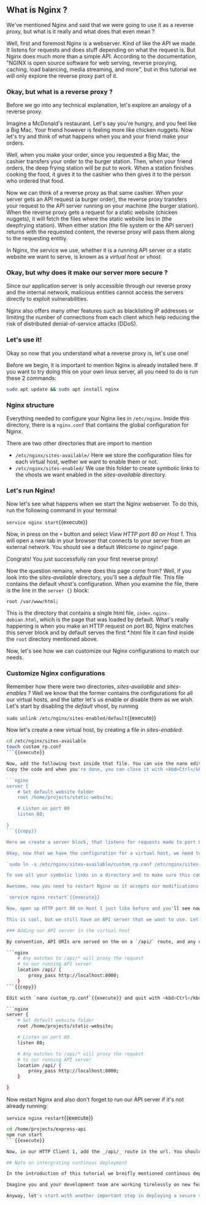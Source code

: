 ## What is Nginx ?

We've mentioned Nginx and said that we were going to use it as a reverse proxy, but what is it really and what does that even mean ?

Well, first and foremost Nginx is a webserver. Kind of like the API we made. It listens for requests and does stuff depending on what the request is. But Nginx does much more than a simple API.
According to the documentation, "NGINX is open source software for web serving, reverse proxying, caching, load balancing, media streaming, and more", but in this tutorial we will only explore the reverse proxy part of it.

### Okay, but what is a reverse proxy ?

Before we go into any technical explanation, let's explore an analogy of a reverse proxy.

Imagine a McDonald's restaurant. Let's say you're hungry, and you feel like a Big Mac. Your friend however is feeling more like chicken nuggets. Now let's try and think of what happens when you and your friend make your orders.

Well, when you make your order, since you requested a Big Mac, the cashier transfers your order to the burger station. Then, when your friend orders, the deep frying station will be put to work. When a station finishes cooking the food, it gives it to the cashier who then gives it to the person who ordered that food.

Now we can think of a reverse proxy as that same cashier. When your server gets an API request (a burger order), the reverse proxy transfers your request to the API server running on your machine (the burger station). When the reverse proxy gets a request for a static website (chicken nuggets), it will fetch the files where the static website lies in (the deepfrying station). When either station (the file system or the API server) returns with the requested content, the reverse proxy will pass them along to the requesting entitiy.

In Nginx, the service we use, whether it is a running API server or a static website we want to serve, is known as a _virtual host_ or _vhost_.

### Okay, but why does it make our server more secure ?

Since our application server is only accessible through our reverse proxy and the internal network, malicious entities cannot access the servers directly to exploit vulnerabilities.

Nginx also offers many other features such as blacklisting IP addresses or limiting the number of connections from each client which help reducing the risk of distributed denial-of-service attacks (DDoS).

### Let's use it!

Okay so now that you understand what a reverse proxy is, let's use one!

Before we begin, it is important to mention Nginx is already installed here. If you want to try doing this on your own linux server, all you need to do is run these 2 commands:

```bash
sudo apt update && sudo apt install nginx
```

### Nginx structure

Everything needed to configure your Nginx lies in `/etc/nginx`. Inside this directory, there is a `nginx.conf` that contains the global configuration for Nginx.

There are two other directories that are import to mention

-  `/etc/nginx/sites-available/` Here we store the configuration files for each virtual host, wether we want to enable them or not.
-  `/etc/nginx/sites-enabled/` We use this folder to create symbolic links to the vhosts we want enabled in the _sites-available_ directory.

### Let's run Nginx!

Now let's see what happens when we start the Nginx webserver. To do this, run the following command in your terminal:

`service nginx start`{{execute}}

Now, in press on the `+` button and select _View HTTP port 80 on Host 1_. This will open a new tab in your browser that connects to your server from an external network. You should see a default _Welcome to nginx!_ page.

Congrats! You just successfully ran your first reverse proxy!

Now the question remains, where does this page come from? Well, if you look into the _sites-available_ directory, you'll see a _default_ file. This file contains the default vhost's configuration. When you examine the file, there is the line in the `server {}` block:

`root /var/www/html;`

This is the directory that contains a single html file, `index.nginx-debian.html`, which is the page that was loaded by default. What's really happening is when you make an HTTP request on port 80, Nginx matches this server block and by default serves the first \*.html file it can find inside the `root` directory mentioned above.

Now, let's see how we can customize our Nginx configurations to match our needs.

### Customize Nginx configurations

Remember how there were two directories, _sites-available_ and _sites-enables_ ? Well we know that the former contains the configurations for all our virtual hosts, and the latter let's us enable or disable them as we wish. Let's start by disabling the _default_ vhost, by running

`sudo unlink /etc/nginx/sites-enabled/default`{{execute}}

Now let's create a new virtual host, by creating a file in _sites-enabled_:

```sh
cd /etc/nginx/sites-available
touch custom_rp.conf
```{{execute}}

Now, add the following text inside that file. You can use the nano editor to do this: `nano custom_rp.conf`{{execute}}
Copy the code and when you're done, you can close it with <kbd>Ctrl</kbd>+<kbd>X</kbd>.

```nginx
server { 
    # Set default website folder
    root /home/projects/static-website;

    # Listen on port 80
    listen 80;

}
```{{copy}}

Here we create a server block, that listens for requests made to port 80, and by default serves our `index.html` file in our _static-website_ folder.

Okay, now that we have the configuration for a virtual host, we need to enable it. This is done by adding a symbolic link between the file in _sites-available_ and _sites-enabled_:

`sudo ln -s /etc/nginx/sites-available/custom_rp.conf /etc/nginx/sites-enabled/custom_rp.conf`{{execute}}

To see all your symbolic links in a directory and to make sure this command was successfull, you can run `ls /etc/nginx/sites-enabled/ -l`{{execute}}.

Awesome, now you need to restart Nginx so it accepts our modifications. To do this, run

`service nginx restart`{{execute}}

Now, open up HTTP port 80 on Host 1 just like before and you'll see now that we're serving our own static website!

This is cool, but we still have an API server that we want to use. Let's add some configurations to our reverse-proxy!

### Adding our API server in the virtual host

By convention, API URIs are served on the on a `/api/` route, and any other route will serve static files. To do this, add the following lines in our _custom_rp.conf_ file so it looks like this:

```nginx
    # Any matches to /api/* will proxy the request
    # to our running API server
    location /api/ {
        proxy_pass http://localhost:8000;
    }
```{{copy}}

Edit with `nano custom_rp.conf`{{execute}} and quit with <kbd>Ctrl</kbd>+<kbd>X</kbd>.

```nginx
server { 
    # Set default website folder
    root /home/projects/static-website;

    # Listen on port 80
    listen 80;

    # Any matches to /api/* will proxy the request
    # to our running API server
    location /api/ {
        proxy_pass http://localhost:8000;
    }

}
```

Now restart Nginx and also don't forget to run our API server if it's not already running:

`service nginx restart`{{execute}}

```sh
cd /home/projects/express-api 
npm run start
```{{execute}}

Now, in our HTTP Client 1, add the _/api/_ route in the url. You should see the response from the express API server. Congrats! You just successfully configured a reverse proxy, bringing us one step closer to deploying our server securely.

## Note on intergrating continous deployment

In the introduction of this tutorial we breifly mentioned continous deployment and how we can integrate it on our server. Well, as you can imagine, with Nginx this became a whole lot easier.

Imagine you and your development team are working tirelessly on new features for your static website, or, better yet, you guys a building whole web app with React. Well, with the right Nginx configurations, all you need to do is make sure you have a server block that serves the right static files, and if the content of any of those files changes in any way, Nginx couldn't care less! It will simply start serving these new files next time someone requests them. With a React application for example, all you need to do is make sure that Nginx serves files in the _build_ folder and make an automation that whenever there's a new update to your React code, you build that code and Nginx will serve that content. Easy right ?

Anyway, let's start with another important step in deploying a secure server, which is setting up a firewall. See you there!

